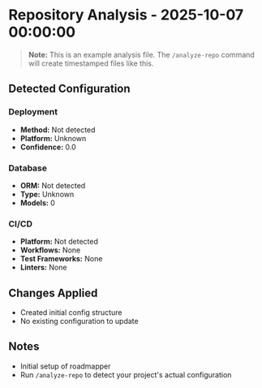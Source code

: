 # Repository Analysis - 2025-10-07 00:00:00

> **Note:** This is an example analysis file. The `/analyze-repo` command will create timestamped files like this.

## Detected Configuration

### Deployment
- **Method:** Not detected
- **Platform:** Unknown
- **Confidence:** 0.0

### Database
- **ORM:** Not detected
- **Type:** Unknown
- **Models:** 0

### CI/CD
- **Platform:** Not detected
- **Workflows:** None
- **Test Frameworks:** None
- **Linters:** None

## Changes Applied

- Created initial config structure
- No existing configuration to update

## Notes

- Initial setup of roadmapper
- Run `/analyze-repo` to detect your project's actual configuration
